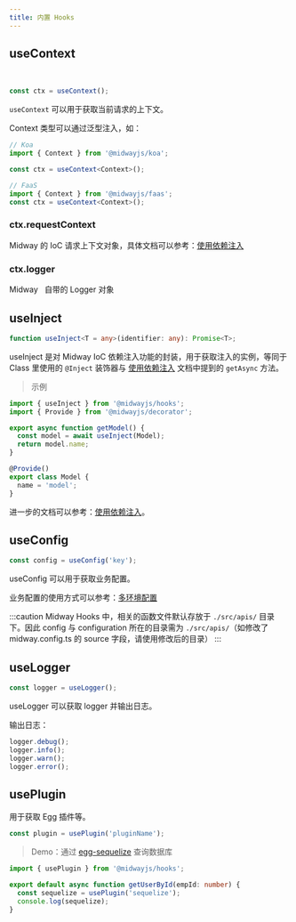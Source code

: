 ```yaml
---
title: 内置 Hooks
---
```


## useContext

**​**

```typescript
const ctx = useContext();
```

`useContext` 可以用于获取当前请求的上下文。

Context 类型可以通过泛型注入，如：

```typescript
// Koa
import { Context } from '@midwayjs/koa';

const ctx = useContext<Context>();

// FaaS
import { Context } from '@midwayjs/faas';
const ctx = useContext<Context>();
```

### ctx.requestContext

Midway 的 IoC 请求上下文对象，具体文档可以参考：[使用依赖注入](https://www.yuque.com/midwayjs/faas/use_inject)

### ctx.logger

Midway   自带的 Logger 对象

## useInject

```typescript
function useInject<T = any>(identifier: any): Promise<T>;
```

useInject 是对 Midway IoC 依赖注入功能的封装，用于获取注入的实例，等同于 Class 里使用的 `@Inject` 装饰器与 [使用依赖注入](/docs/container) 文档中提到的 `getAsync` 方法。

> 示例

```typescript
import { useInject } from '@midwayjs/hooks';
import { Provide } from '@midwayjs/decorator';

export async function getModel() {
  const model = await useInject(Model);
  return model.name;
}

@Provide()
export class Model {
  name = 'model';
}
```

进一步的文档可以参考：[使用依赖注入](/docs/container)。

## useConfig

```typescript
const config = useConfig('key');
```

useConfig 可以用于获取业务配置。

业务配置的使用方式可以参考：[多环境配置](/docs/env_config)

:::caution
Midway Hooks 中，相关的函数文件默认存放于 `./src/apis/` 目录下。因此 config 与 configuration 所在的目录需为 `./src/apis/`（如修改了 midway.config.ts 的 source 字段，请使用修改后的目录）
:::

## useLogger

```typescript
const logger = useLogger();
```

useLogger 可以获取 logger 并输出日志。

输出日志：

```typescript
logger.debug();
logger.info();
logger.warn();
logger.error();
```

## usePlugin

用于获取 Egg 插件等。

```typescript
const plugin = usePlugin('pluginName');
```

> Demo：通过 [egg-sequelize](https://github.com/eggjs/egg-sequelize) 查询数据库

```typescript
import { usePlugin } from '@midwayjs/hooks';

export default async function getUserById(empId: number) {
  const sequelize = usePlugin('sequelize');
  console.log(sequelize);
}
```
